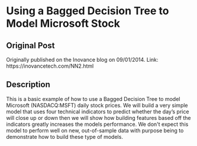 <h1>Using a Bagged Decision Tree to Model Microsoft Stock </h1>

<h2> Original Post</h2>
<p> Originally published on the Inovance blog on 09/01/2014. Link: https://inovancetech.com/NN2.html</p>

<h2> Description</h2>
<p> This is a basic example of how to use a Bagged Decision Tree to model Microsoft (NASDACQ:MSFT) daily stock prices. 
We will build a very simple model that uses four technical indicators to predict
whether the day’s price will close up or down then we will show how building features based off the
indicators greatly increases the models performance. We don't expect this model to perform well on new, 
out-of-sample data with purpose being to demonstrate how to build these type of models. </p>